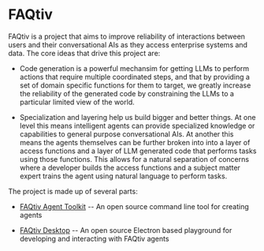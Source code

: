# FAQtiv
FAQtiv is a project that aims to improve reliability of interactions between users and their conversational AIs as they access enterprise systems and data. 
The core ideas that drive this project are:

- Code generation is a powerful mechansim for getting LLMs to perform actions that require multiple coordinated steps, and that by providing a set of domain specific functions for them to target, we greatly increase the reliability of the generated code by constraining the LLMs to a particular limited view of the world.
  
- Specialization and layering help us build bigger and better things. At one level this means intelligent agents can provide specialized knowledge or capabilities to general purpose conversational AIs. At another this means the agents themselves can be further broken into into a layer of access functions and a layer of LLM generated code that performs tasks using those functions. This allows for a natural separation of concerns where a developer builds the access functions and a subject matter expert trains the agent using natural language to perform tasks.

The project is made up of several parts:

- [FAQtiv Agent Toolkit](https://github.com/geochap/faqtiv-agent-toolkit) -- An open source command line tool for creating agents

- [FAQtiv Desktop](https://github.com/geochap/faqtiv-desktop) -- An open source Electron based playground for developing and interacting with FAQtiv agents

